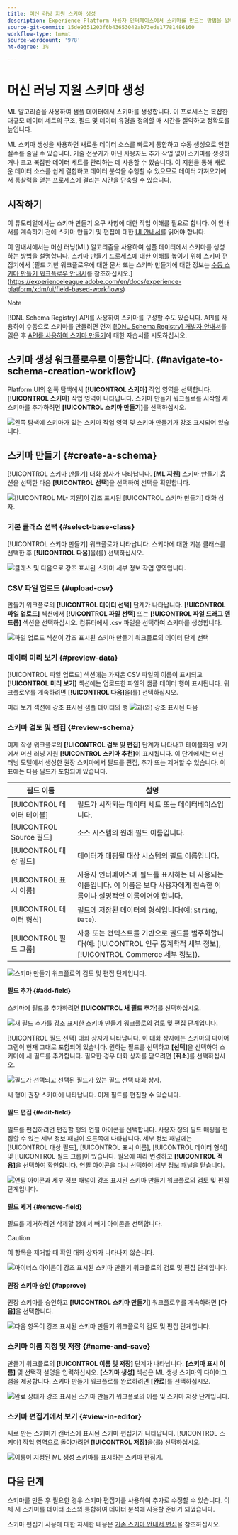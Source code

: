 ```yaml
---
title: 머신 러닝 지원 스키마 생성
description: Experience Platform 사용자 인터페이스에서 스키마를 만드는 방법을 알아봅니다.
source-git-commit: 15de9351203f6b43653042ab73ede17781486160
workflow-type: tm+mt
source-wordcount: '978'
ht-degree: 1%

---
```


# 머신 러닝 지원 스키마 생성

ML 알고리즘을 사용하여 샘플 데이터에서 스키마를 생성합니다. 이 프로세스는 복잡한 대규모 데이터 세트의 구조, 필드 및 데이터 유형을 정의할 때 시간을 절약하고 정확도를 높입니다.

ML 스키마 생성을 사용하면 새로운 데이터 소스를 빠르게 통합하고 수동 생성으로 인한 실수를 줄일 수 있습니다. 기술 전문가가 아닌 사용자도 추가 작업 없이 스키마를 생성하거나 크고 복잡한 데이터 세트를 관리하는 데 사용할 수 있습니다. 이 지원을 통해 새로운 데이터 소스를 쉽게 결합하고 데이터 분석을 수행할 수 있으므로 데이터 가져오기에서 통찰력을 얻는 프로세스에 걸리는 시간을 단축할 수 있습니다.

## 시작하기

이 튜토리얼에서는 스키마 만들기 요구 사항에 대한 작업 이해를 필요로 합니다. 이 안내서를 계속하기 전에 스키마 만들기 및 편집에 대한 [UI 안내서](./resources/schemas.md)를 읽어야 합니다.

이 안내서에서는 머신 러닝(ML) 알고리즘을 사용하여 샘플 데이터에서 스키마를 생성하는 방법을 설명합니다. 스키마 만들기 프로세스에 대한 이해를 높이기 위해 스키마 편집기에서 [필드 기반 워크플로우에 대한 문서 또는 스키마 만들기에 대한 정보는 [수동 스키마 만들기 워크플로우 안내서](https://experienceleague.adobe.com/en/docs/experience-platform/xdm/ui/resources/schemas#add-field-groups)를 참조하십시오.](https://experienceleague.adobe.com/en/docs/experience-platform/xdm/ui/field-based-workflows)

>[!NOTE]
>
>[!DNL Schema Registry] API를 사용하여 스키마를 구성할 수도 있습니다. API를 사용하여 수동으로 스키마를 만들려면 먼저 [[!DNL Schema Registry] 개발자 안내서](../api/getting-started.md)를 읽은 후 [API를 사용하여 스키마 만들기](../tutorials/create-schema-api.md)에 대한 자습서를 시도하십시오.

## 스키마 생성 워크플로우로 이동합니다. {#navigate-to-schema-creation-workflow}

Platform UI의 왼쪽 탐색에서 **[!UICONTROL 스키마]** 작업 영역을 선택합니다. **[!UICONTROL 스키마]** 작업 영역이 나타납니다. 스키마 만들기 워크플로를 시작할 새 스키마를 추가하려면 **[!UICONTROL 스키마 만들기]**&#x200B;를 선택하십시오.

![왼쪽 탐색에 스키마가 있는 스키마 작업 영역 및 스키마 만들기가 강조 표시되어 있습니다.](../images/ui/ml-schema-creation/schemas-workspace-create-schema.png)

## 스키마 만들기 {#create-a-schema}

[!UICONTROL 스키마 만들기] 대화 상자가 나타납니다. **[ML 지원]** 스키마 만들기 옵션을 선택한 다음 **[!UICONTROL 선택]**&#x200B;을 선택하여 선택을 확인합니다.

![[!UICONTROL ML- 지원]이 강조 표시된 [!UICONTROL 스키마 만들기] 대화 상자.](../images/ui/ml-schema-creation/use-sample-csv.png)

### 기본 클래스 선택 {#select-base-class}

[!UICONTROL 스키마 만들기] 워크플로가 나타납니다. 스키마에 대한 기본 클래스를 선택한 후 **[!UICONTROL 다음]**&#x200B;을(를) 선택하십시오.

![클래스 및 다음으로 강조 표시된 스키마 세부 정보 작업 영역입니다.](../images/ui/ml-schema-creation/select-base-class.png)

### CSV 파일 업로드 {#upload-csv}

만들기 워크플로의 **[!UICONTROL 데이터 선택]** 단계가 나타납니다. **[!UICONTROL 파일 업로드]** 섹션에서 **[!UICONTROL 파일 선택]** 또는 **[!UICONTROL 파일 드래그 앤 드롭]** 섹션을 선택하십시오. 컴퓨터에서 .csv 파일을 선택하여 스키마를 생성합니다.

![파일 업로드 섹션이 강조 표시된 스키마 만들기 워크플로의 데이터 단계 선택](../images/ui/ml-schema-creation/upload-files.png)

### 데이터 미리 보기 {#preview-data}

[!UICONTROL 파일 업로드] 섹션에는 가져온 CSV 파일의 이름이 표시되고 **[!UICONTROL 미리 보기]** 섹션에는 업로드한 파일의 샘플 데이터 행이 표시됩니다. 워크플로우를 계속하려면 **[!UICONTROL 다음]**&#x200B;을(를) 선택하십시오.

미리 보기 섹션에 강조 표시된 샘플 데이터의 행 ![과(와) 강조 표시된 다음 ](../images/ui/ml-schema-creation/preview-data.png)

### 스키마 검토 및 편집 {#review-schema}

이제 작성 워크플로의 **[!UICONTROL 검토 및 편집]** 단계가 나타나고 테이블화된 보기에서 머신 러닝 지원 **[!UICONTROL 스키마 추천]**&#x200B;이 표시됩니다. 이 단계에서는 머신 러닝 모델에서 생성한 권장 스키마에서 필드를 편집, 추가 또는 제거할 수 있습니다. 이 표에는 다음 필드가 포함되어 있습니다.

| 필드 이름 | 설명 |
|------------------|---------------------------------------------------------|
| [!UICONTROL 데이터 테이블] | 필드가 시작되는 데이터 세트 또는 데이터베이스입니다. |
| [!UICONTROL Source 필드] | 소스 시스템의 원래 필드 이름입니다. |
| [!UICONTROL 대상 필드] | 데이터가 매핑될 대상 시스템의 필드 이름입니다. |
| [!UICONTROL 표시 이름] | 사용자 인터페이스에 필드를 표시하는 데 사용되는 이름입니다. 이 이름은 보다 사용자에게 친숙한 이름이나 설명적인 이름이어야 합니다. |
| [!UICONTROL 데이터 형식] | 필드에 저장된 데이터의 형식입니다(예: `String`, `Date`). |
| [!UICONTROL 필드 그룹] | 사용 또는 컨텍스트를 기반으로 필드를 범주화합니다(예: [!UICONTROL 인구 통계학적 세부 정보], [!UICONTROL Commerce 세부 정보]). |

![스키마 만들기 워크플로의 검토 및 편집 단계입니다.](../images/ui/ml-schema-creation/schema-recommendation.png)

#### 필드 추가 {#add-field}

스키마에 필드를 추가하려면 **[!UICONTROL 새 필드 추가]**&#x200B;를 선택하십시오.

![새 필드 추가를 강조 표시한 스키마 만들기 워크플로의 검토 및 편집 단계입니다.](../images/ui/ml-schema-creation/add-new-field.png)

[!UICONTROL 필드 선택] 대화 상자가 나타납니다. 이 대화 상자에는 스키마의 다이어그램이 현재 그대로 포함되어 있습니다. 원하는 필드를 선택하고 **[선택]**&#x200B;을 선택하여 스키마에 새 필드를 추가합니다. 필요한 경우 대화 상자를 닫으려면 **[취소]**&#x200B;를 선택하십시오.

![필드가 선택되고 선택된 필드가 있는 필드 선택 대화 상자.](../images/ui/ml-schema-creation/select-field-dialog.png)

새 행이 권장 스키마에 나타납니다. 이제 필드를 편집할 수 있습니다.

#### 필드 편집 {#edit-field}

필드를 편집하려면 편집할 행의 연필 아이콘을 선택합니다. 사용자 정의 필드 매핑을 편집할 수 있는 세부 정보 패널이 오른쪽에 나타납니다. 세부 정보 패널에는 [!UICONTROL 대상 필드], [!UICONTROL 표시 이름], [!UICONTROL 데이터 형식] 및 [!UICONTROL 필드 그룹]이 있습니다. 필요에 따라 변경하고 **[!UICONTROL 적용]**&#x200B;을 선택하여 확인합니다. 연필 아이콘을 다시 선택하여 세부 정보 패널을 닫습니다.

![연필 아이콘과 세부 정보 패널이 강조 표시된 스키마 만들기 워크플로의 검토 및 편집 단계입니다.](../images/ui/ml-schema-creation/edit-field.png)

#### 필드 제거 {#remove-field}

필드를 제거하려면 삭제할 행에서 빼기 아이콘을 선택합니다.

>[!CAUTION]
>
>이 항목을 제거할 때 확인 대화 상자가 나타나지 않습니다.

![마이너스 아이콘이 강조 표시된 스키마 만들기 워크플로의 검토 및 편집 단계입니다.](../images/ui/ml-schema-creation/remove-field.png)

#### 권장 스키마 승인 {#approve}

권장 스키마를 승인하고 **[!UICONTROL 스키마 만들기]** 워크플로우를 계속하려면 **[다음]**&#x200B;을 선택합니다.

![다음 항목이 강조 표시된 스키마 만들기 워크플로의 검토 및 편집 단계입니다.](../images/ui/ml-schema-creation/next.png)

### 스키마 이름 지정 및 저장 {#name-and-save}

만들기 워크플로의 **[!UICONTROL 이름 및 저장]** 단계가 나타납니다. **[스키마 표시 이름]** 및 선택적 설명을 입력하십시오. **[스키마 생성]** 섹션은 ML 생성 스키마의 다이어그램을 제공합니다. 스키마 만들기 워크플로를 완료하려면 **[완료]**&#x200B;를 선택하십시오.

![완료 상태가 강조 표시된 스키마 만들기 워크플로의 이름 및 스키마 저장 단계입니다.](../images/ui/ml-schema-creation/name-and-save.png)

### 스키마 편집기에서 보기 {#view-in-editor}

새로 만든 스키마가 캔버스에 표시된 스키마 편집기가 나타납니다. [!UICONTROL 스키마] 작업 영역으로 돌아가려면 **[!UICONTROL 저장]**&#x200B;을(를) 선택하십시오.

![이름이 지정된 ML 생성 스키마를 표시하는 스키마 편집기.](../images/ui/ml-schema-creation/schema-editor.png)

## 다음 단계

스키마를 만든 후 필요한 경우 스키마 편집기를 사용하여 추가로 수정할 수 있습니다. 이제 새 스키마를 데이터 소스와 통합하여 데이터 분석에 사용할 준비가 되었습니다.

스키마 편집기 사용에 대한 자세한 내용은 [기존 스키마 안내서 편집](https://experienceleague.adobe.com/en/docs/experience-platform/xdm/ui/resources/schemas#edit)을 참조하십시오.
